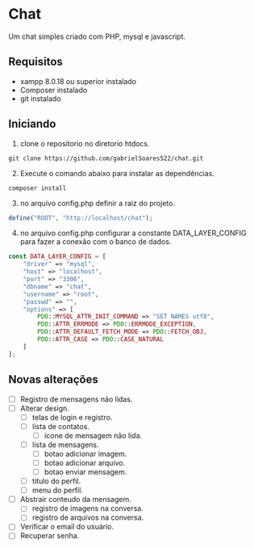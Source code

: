 # Chat
Um chat simples criado com PHP, mysql e javascript.

## Requisitos
- xampp 8.0.18 ou superior instalado
- Composer instalado
- git instalado

## Iniciando
1. clone o repositorio no diretorio htdocs.
```console
git clone https://github.com/gabrielSoares522/chat.git
```

2. Execute o comando abaixo para instalar as dependências.
```console
composer install
```

3. no arquivo config.php definir a raiz do projeto.
```php
define("ROOT", "http://localhost/chat");
```

4. no arquivo config.php configurar a constante DATA_LAYER_CONFIG para fazer a conexão com o banco de dados.
```php
const DATA_LAYER_CONFIG = [
    "driver" => "mysql",
    "host" => "localhost",
    "port" => "3306",
    "dbname" => "chat",
    "username" => "root",
    "passwd" => "",
    "options" => [
        PDO::MYSQL_ATTR_INIT_COMMAND => "SET NAMES utf8",
        PDO::ATTR_ERRMODE => PDO::ERRMODE_EXCEPTION,
        PDO::ATTR_DEFAULT_FETCH_MODE => PDO::FETCH_OBJ,
        PDO::ATTR_CASE => PDO::CASE_NATURAL
    ]
];
```

## Novas alterações
- [ ] Registro de mensagens não lidas.
- [ ] Alterar design.
    - [ ] telas de login e registro.
    - [ ] lista de contatos.
        - [ ] icone  de mensagem não lida.
    - [ ] lista de mensagens.
        - [ ] botao adicionar imagem.
        - [ ] botao adicionar arquivo.
        - [ ] botao enviar mensagem.
    - [ ] titulo do perfil.
    - [ ] menu do perfil.
- [ ] Abstrair conteudo da mensagem.
    - [ ] registro de imagens na conversa.
    - [ ] registro de arquivos na conversa.
- [ ] Verificar o email do usuário.
- [ ] Recuperar senha.